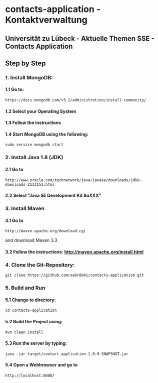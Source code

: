 # contacts-application - Kontaktverwaltung
## Universität zu Lübeck - Aktuelle Themen SSE - Contacts Application

## Step by Step
### 1. Install MongoDB:
#### 1.1 Go to: 

```
https://docs.mongodb.com/v3.2/administration/install-community/
```

#### 1.2 Select your Operating System
#### 1.3 Follow the instructions
#### 1.4 Start MongoDB using the following: 

```
sudo service mongodb start
```

### 2. Install Java 1.8 (JDK)
#### 2.1 Go to

```
http://www.oracle.com/technetwork/java/javase/downloads/jdk8-downloads-2133151.html
```

#### 2.2 Select "Java SE Development Kit 8uXXX"

### 3. Install Maven
#### 3.1 Go to

```
http://maven.apache.org/download.cgi
```

and download Maven 3.3
#### 3.2 Follow the instructions: http://maven.apache.org/install.html


### 4. Clone the Git-Repository:

```
git clone https://github.com/sebr8041/contacts-application.git
```

### 5. Build and Run 
#### 5.1 Change to directory: 

```
cd contacts-application
```

#### 5.2 Build the Project using: 

```
mvn clean install
```

#### 5.3 Run the server by typing:

```
java -jar target/contact-application-1.0.0-SNAPSHOT.jar
```

#### 5.4 Open a Webbrowser and go to 

```
http://localhost:8080/
```
